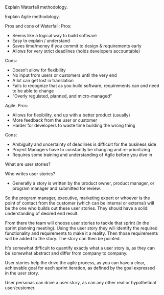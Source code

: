 Explain Waterfall methodology. 

Explain Agile methodology. 

Pros and cons of Waterfall: 
Pros:
- Seems like a logical way to build software
- Easy to explain / understand
- Saves time/money if you commit to design & requirements early
- Allows for very strict deadlines (holds developers accountable)

Cons:
- Doesn’t allow for flexibility
- No input from users or customers until the very end
- A lot can get lost in translation
- Fails to recognize that as you build software, requirements can and need to be able to change
- “Overly regulated, planned, and micro-managed”


Agile: 
Pros:
- Allows for flexibility, end up with a better product (usually)
- More feedback from the user or customer
- Harder for developers to waste time building the wrong thing

Cons:
- Ambiguity and uncertainty of deadlines is difficult for the business side
- Project Managers have to constantly be changing and re-prioritizing
- Requires some training and understanding of Agile before you dive in



What are user stories?


Who writes user stories? 
- Generally a story is written by the product owner, product manager, or program manager and submitted for review.

So the program manager, executive, marketing expert or whoever is the point of contact from the customer (which can be internal or external) will be the one who builds out these user stories. They should have a solid understanding of desired end result. 

From there the team will choose user stories to tackle that sprint (in the sprint planning meeting). Using the user story they will identify the required functionality and requirements to make it a reality. Then those requirements will be added to the story. The story can then be pointed. 


It's somewhat difficult to quantify exactly what a user story is, as they can be somewhat abstract and differ from company to company. 

User stories help the drive the agile process, as you can have a clear, achievable goal for each sprint iteration, as defined by the goal expressed in the user story. 

User personas can drive a user story, as can any other real or hypothetical user/customer. 